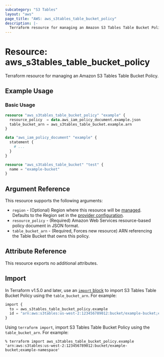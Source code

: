 ```yaml
---
subcategory: "S3 Tables"
layout: "aws"
page_title: "AWS: aws_s3tables_table_bucket_policy"
description: |-
  Terraform resource for managing an Amazon S3 Tables Table Bucket Policy.
---
```


# Resource: aws_s3tables_table_bucket_policy

Terraform resource for managing an Amazon S3 Tables Table Bucket Policy.

## Example Usage

### Basic Usage

```terraform
resource "aws_s3tables_table_bucket_policy" "example" {
  resource_policy  = data.aws_iam_policy_document.example.json
  table_bucket_arn = aws_s3tables_table_bucket.example.arn
}

data "aws_iam_policy_document" "example" {
  statement {
    # ...
  }
}

resource "aws_s3tables_table_bucket" "test" {
  name = "example-bucket"
}
```

## Argument Reference

This resource supports the following arguments:

* `region` - (Optional) Region where this resource will be [managed](https://docs.aws.amazon.com/general/latest/gr/rande.html#regional-endpoints). Defaults to the Region set in the [provider configuration](https://registry.terraform.io/providers/hashicorp/aws/latest/docs#aws-configuration-reference).
* `resource_policy` - (Required) Amazon Web Services resource-based policy document in JSON format.
* `table_bucket_arn` - (Required, Forces new resource) ARN referencing the Table Bucket that owns this policy.

## Attribute Reference

This resource exports no additional attributes.

## Import

In Terraform v1.5.0 and later, use an [`import` block](https://developer.hashicorp.com/terraform/language/import) to import S3 Tables Table Bucket Policy using the `table_bucket_arn`. For example:

```terraform
import {
  to = aws_s3tables_table_bucket_policy.example
  id = "arn:aws:s3tables:us-west-2:123456789012:bucket/example-bucket;example-namespace"
}
```

Using `terraform import`, import S3 Tables Table Bucket Policy using the `table_bucket_arn`. For example:

```console
% terraform import aws_s3tables_table_bucket_policy.example 'arn:aws:s3tables:us-west-2:123456789012:bucket/example-bucket;example-namespace'
```
